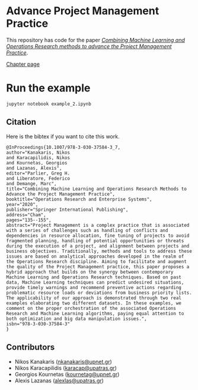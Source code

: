 # Advance Project Management Practice
This repository has code for the paper [*Combining Machine Learning and Operations Research methods to advance the Project Management Practice*](https://www.researchgate.net/publication/337899569_Combining_Machine_Learning_and_Operations_Research_Methods_to_Advance_the_Project_Management_Practice). 

[Chapter page](https://link.springer.com/chapter/10.1007%2F978-3-030-37584-3_7)


# Run the example
`jupyter notebook example_2.ipynb`

## Citation
Here is the bibtex if you want to cite this work.

```
@InProceedings{10.1007/978-3-030-37584-3_7,
author="Kanakaris, Nikos
and Karacapilidis, Nikos
and Kournetas, Georgios
and Lazanas, Alexis",
editor="Parlier, Greg H.
and Liberatore, Federico
and Demange, Marc",
title="Combining Machine Learning and Operations Research Methods to Advance the Project Management Practice",
booktitle="Operations Research and Enterprise Systems",
year="2020",
publisher="Springer International Publishing",
address="Cham",
pages="135--155",
abstract="Project Management is a complex practice that is associated with a series of challenges such as handling of conflicts and dependencies in resource allocation, fine tuning of projects to avoid fragmented planning, handling of potential opportunities or threats during the execution of a project, and alignment between projects and business objectives. Traditionally, methods and tools to address these issues are based on analytical approaches developed in the realm of the Operations Research discipline. Aiming to facilitate and augment the quality of the Project Management practice, this paper proposes a hybrid approach that builds on the synergy between contemporary Machine Learning and Operations Research techniques. Based on past data, Machine Learning techniques can predict undesired situations, provide timely warnings and recommend preventive actions regarding problematic resource loads or deviations from business priority lists. The applicability of our approach is demonstrated through two real examples elaborating two different datasets. In these examples, we comment on the proper orchestration of the associated Operations Research and Machine Learning algorithms, paying equal attention to both optimization and big data manipulation issues.",
isbn="978-3-030-37584-3"
}

```

## Contributors
* Nikos Kanakaris (nkanakaris@upnet.gr)
* Nikos Karacapilidis (karacap@upatras.gr)
* Georgios Kournetas (kournetag@upnet.gr)
* Alexis Lazanas (alexlas@upatras.gr)
